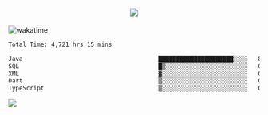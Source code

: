 <h1 align="center">
  <img src="https://readme-typing-svg.herokuapp.com/?font=Righteous&size=35&center=true&vCenter=true&width=500&height=70&duration=4000&lines=Hi!+%F0%9F%91%8B+I%27m+Ali%20Osman!;" />
</h1>


![wakatime](https://wakatime.com/share/@aliosmanoktar/3a8ffe71-6da4-4964-913b-2f09afbe53bf.svg?cache=none)
<!--START_SECTION:waka-->

```txt
Total Time: 4,721 hrs 15 mins

Java                                      █████████████████████░░░░   83.86 %
SQL                                       █▒░░░░░░░░░░░░░░░░░░░░░░░   05.86 %
XML                                       ▓░░░░░░░░░░░░░░░░░░░░░░░░   02.04 %
Dart                                      ▒░░░░░░░░░░░░░░░░░░░░░░░░   01.47 %
TypeScript                                ▒░░░░░░░░░░░░░░░░░░░░░░░░   01.03 %
```

<!--END_SECTION:waka-->

<img src="https://profile-counter.glitch.me/aliosmanoktar/count.svg" />

